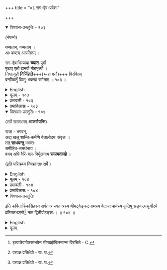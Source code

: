+++
title = "०६ राग-द्वेष-प्रवेशः"

+++
<details open><summary>विश्वास-प्रस्तुतिः - १०३</summary>

(नेपथ्ये) 

गम्यताम्, गम्यताम् ।  
आः कष्टम् आपतितम् ।  

राग-द्वेषाभिख्यया **ख्यात**-पूर्वौ  
मृढाव् एतौ दानवौ मोहभृत्यौ ।  
निष्प्रत्यूहौ **निर्जिहाते**+++(←हा गतौ)+++ विरक्तिम्  
बन्दीकर्तुं विष्णु-भक्त्या समेताम् ॥ १०३ ॥
</details>

<details><summary>English</summary>

(Behind the curtain.)  
Avaunt!  
Avaunt! 'Sdeath! What 
disaster hath befallen ! 

For:-  
1.   These demons of dolts, Moha's slaves, called Rāga and Dvesha (Lust and Hate). afore referred to have emerged, in order (after all) to bind irresistibly Virakti (1. Dispassion or Renunciation. ) with Vishnu-bhakti (1. Devotion or Love to Vishnu. ). 

</details>


<details><summary>मूलम् - १०३</summary>

(नेपथ्ये) 

गम्यताम्, गम्यताम् । आः कष्टमापतितम् । 

रागद्वेषाभिख्यया ख्यातपूर्वौ  
मृढावेतौ दानवौ मोहभृत्यौ ।  
निष्प्रत्यूहौ निर्जिहाते विरक्तिम्  
बन्दीकर्तुं विष्णुभक्त्या समेताम् ॥ १०३ ॥
</details>


<details><summary>प्रभावली - १०३</summary>

उत्तराङ्कपात्रं सूचयितुं पीठिकामारचयति- नेपथ्ये गम्यतामित्यादि । **आगच्छन्तौ** रागद्वेषावालोक्य जनास्तत्रस्थान् वदन्ति - युष्माभिर् **गम्यताम्**, अन्यत्र पलाय्यतामिति । **कष्टं** कृच्छ्रं सम्प्राप्तम् । कष्टापतनं विवृणोति - रागेति । रागः द्वेषः इत्यभिख्यया नाम्ना पूर्वख्यातौ दानवौ 

X३३२  
असुरौ **महामोहस्य भृत्यौ विष्णुभक्त्या सहितां विरक्तिम् बन्दीकर्तुं**— रागेण विरक्तिः बन्दीक्रियते, द्वेषेण च विष्णुभक्तिः एवं बन्दीकर्तु निर्विघ्नं यथा तथा **निर्जिहाते** ; निर्गच्छतः । अतो गम्यतामिति पूर्वेण सम्बन्धः । भगवन्निति गुरोः सम्बोधनम् । अद्यान्यस्मिन् क्रियमाणै अन्यदापतितमित्याह - अधेति । वेतालशान्त्यर्थं शान्तिकर्मणि क्रियमाणे वेतालस्योदयः अभिवृद्धिर्भवति । तद्वदिह परपक्षप्रतिक्षेपे क्रियमाणे रागद्वेषोपद्रवः संवृत्त इत्यर्थः । तत्; तस्मात् ।  
साधयन्तु गच्छन्तु, समीहितकार्यसमर्थनाय । निर्मूलनाय; समूलोच्छेदनाय प्रयत्नं कुर्मह इति परितोऽपसृत्य निष्क्रान्ताः सर्वे ॥ १०३ ॥
</details>


<details><summary>प्रभाविलासः - १०३</summary>

पात्रप्रवेशं सूचयति - आः कष्टमित्यादिना । रागद्वेषेति । ख्यात-  
पूर्वी; ' रागप्रमोहमुखम् ' इत्यत्रेति भावः ॥ १०३ ॥
</details>

<details open><summary>विश्वास-प्रस्तुतिः - १०४</summary>

(सर्वे ससम्भ्रमम् **आकर्णयन्ति**) 

राजा - भगवन्,  
अद्य खलु शान्ति-कर्मणि वेतालोदयः संवृत्तः ।  
तत् **साधयन्तु** भवन्तः  
समीहित-समर्थनाय ।  
वयम् अपि वैरि-बल-निर्मूलनाय **सम्प्रयतामहे** । 

(इति परिक्रम्य निष्क्रान्ताः सर्वे ) 
</details>

<details><summary>English</summary>

(Alarmed, all listen.) 
King. -Holy sire! In our attempt to suppress (ghosts), those very ghosts start up; [[167]]  
Endeavour for what best may be done for success.  
We shall also now strive to totally uproot our foes' might. 
(Thus exeunt all.) 

</details>


<details><summary>मूलम् - १०४</summary>

(सर्वे ससम्भ्रममाकर्णयन्ति) 

राजा - भगवन्, अद्य खलु शान्तिकर्मणि वेतालोदयः संवृत्तः । तत्साधयन्तु भवन्तः समीहितसमर्थनाय । वयमपि वैरिबलनिर्मूलनाय सम्प्रयतामहे । 

(इति परिक्रम्य निष्क्रान्ताः सर्वे ) 

</details>


<details><summary>प्रभावली - १०४</summary>

इति श्रीनृसिंहराजविरचितायां सङ्कल्पसूर्योदयव्याख्यायां प्रभावल्यां प्रतिमतभङ्गो नाम द्वितीयोऽङ्कः ॥ १०४ ॥
</details>


<details><summary>प्रभाविलासः - १०४</summary>

अत्र सम्प्रयतामह इति विरक्तिविष्णुभक्त्यादिसहायगवेषणयत्नवर्ण-  
X३३३ 

नात् वर्णसंहाराख्यं प्रतिमुखसन्धेरङ्गमुक्तम्, “ सहायानुवृत्तिवर्णनेन कथाया वर्णनं वर्णसंहृतिः " इति लक्षणात् । 

इति[^232] श्रीमहोबलाचार्यकृते सङ्कल्पसूर्योदयव्याख्याने प्रभाविलासाख्याने प्रतिमतभङ्गो नाम द्वितीयोऽङ्कः । ॥ १०४ ॥

[^232]:
     इत्यात्रेयगोत्रसम्भवेन श्रीमदहोबिलनाम्ना विरचिते - C.

</details>


<details open><summary>विश्वास-प्रस्तुतिः</summary>

इति कवितार्किकसिंहस्य सर्वतन्त्र स्वतन्त्रस्य श्रीमट्वेङ्कटनाथस्य वेदान्ताचार्यस्य कृतिषु सङ्कल्पसूर्योदये प्रतिमतभङ्गो[^231] नाम द्वितीयोऽङ्कः । ॥ १०४ ॥

[^231]:
     परपक्ष प्रतिक्षेपो - ख. घ.  

</details>

<details><summary>English</summary>

FiniAct II, termed Parapaksha-Pratikshēpa (Refutation of opponents.) 
AUM. 
ÔM-A-U-M) 
SANKALPA-SURYODAYA 
</details>


<details><summary>मूलम्</summary>

इति कवितार्किकसिंहस्य सर्वतन्त्र स्वतन्त्रस्य श्रीमट्वेङ्कटनाथस्य वेदान्ताचार्यस्य कृतिषु सङ्कल्पसूर्योदये प्रतिमतभङ्गो[^231] नाम द्वितीयोऽङ्कः । ॥ १०४ ॥

[^231]:
     परपक्ष प्रतिक्षेपो - ख. घ.  

</details>